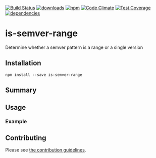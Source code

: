 [![Build Status](https://travis-ci.org/tandrewnichols/is-semver-range.png)](https://travis-ci.org/tandrewnichols/is-semver-range) [![downloads](http://img.shields.io/npm/dm/is-semver-range.svg)](https://npmjs.org/package/is-semver-range) [![npm](http://img.shields.io/npm/v/is-semver-range.svg)](https://npmjs.org/package/is-semver-range) [![Code Climate](https://codeclimate.com/github/tandrewnichols/is-semver-range/badges/gpa.svg)](https://codeclimate.com/github/tandrewnichols/is-semver-range) [![Test Coverage](https://codeclimate.com/github/tandrewnichols/is-semver-range/badges/coverage.svg)](https://codeclimate.com/github/tandrewnichols/is-semver-range) [![dependencies](https://david-dm.org/tandrewnichols/is-semver-range.png)](https://david-dm.org/tandrewnichols/is-semver-range)

# is-semver-range

Determine whether a semver pattern is a range or a single version

## Installation

`npm install --save is-semver-range`

## Summary

## Usage



### Example

## Contributing

Please see [the contribution guidelines](CONTRIBUTING.md).
